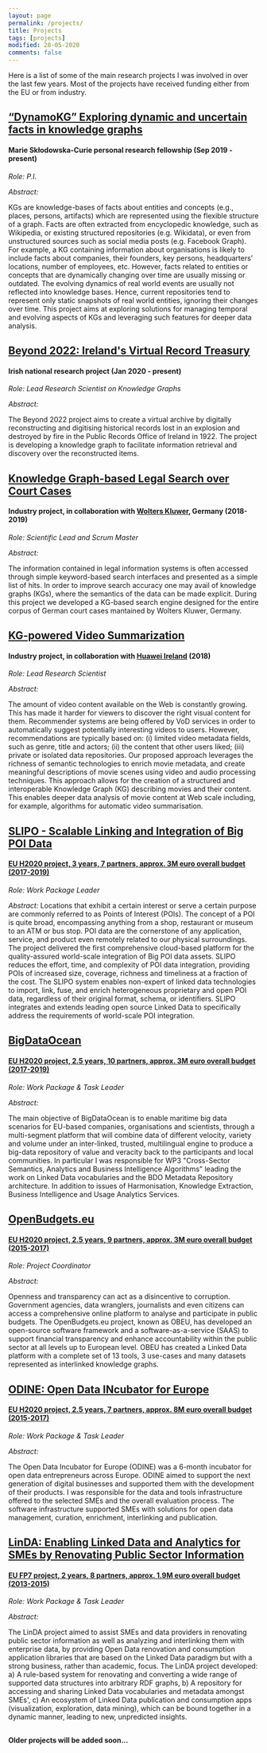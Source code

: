 ```yaml
---
layout: page
permalink: /projects/
title: Projects
tags: [projects]
modified: 28-05-2020
comments: false
---
```


<!--- To add a sidebar uncomment the following and add it in the previous "block":
sidebar:
  nav: sidebar-research
-->
<!---
	Details about sidebar info is provided inside _data/navigation.yml file
-->

Here is a list of some of the main research projects I was involved in over the last few years. Most of the projects have received funding either from the EU or from industry.

## [<u>“DynamoKG” Exploring dynamic and uncertain facts in knowledge graphs</u>](https://edge-research.eu/fellows/fabrizio-orlandi/)
#### Marie Skłodowska-Curie personal research fellowship (Sep 2019 - present)

*Role: P.I.*

*Abstract:*

KGs are knowledge-bases of facts about entities and concepts (e.g., places, persons, artifacts) which are represented using the flexible structure of a graph. Facts are often extracted from encyclopedic knowledge, such as Wikipedia, or existing structured repositories (e.g. Wikidata), or even from unstructured sources such as social media posts (e.g. Facebook Graph). For example, a KG containing information about organisations is likely to include facts about companies, their founders, key persons, headquarters’ locations, number of employees, etc. However, facts related to entities or concepts that are dynamically changing over time are usually missing or outdated. The evolving dynamics of real world events are usually not reflected into knowledge bases. Hence, current repositories tend to represent only static snapshots of real world entities, ignoring their changes over time.
This project aims at exploring solutions for managing temporal and evolving aspects of KGs and leveraging such features for deeper data analysis.


## [<u>Beyond 2022: Ireland's Virtual Record Treasury</u>](https://beyond2022.ie/)
#### Irish national research project (Jan 2020 - present)  

*Role: Lead Research Scientist on Knowledge Graphs*

*Abstract:*

The Beyond 2022 project aims to create a virtual archive by digitally reconstructing and digitising historical records lost in an explosion and destroyed by fire in the Public Records Office of Ireland in 1922. The project is developing a knowledge graph to facilitate information retrieval and discovery over the reconstructed items. 


## [<u>Knowledge Graph-based Legal Search over Court Cases</u>](http://fabriziorlandi.net/pdf/2020/ESWC2020_Industry_WKDLegal.pdf)
#### Industry project, in collaboration with [Wolters Kluwer](https://wolterskluwer.com/), Germany (2018-2019)

*Role: Scientific Lead and Scrum Master*

*Abstract:*

The information contained in legal information systems is
often accessed through simple keyword-based search interfaces and presented as a
simple list of hits. In order to improve search accuracy one may avail
of knowledge graphs (KGs), where the semantics of the data can be made explicit. During this project we developed a KG-based search engine
designed for the entire corpus of German court cases mantained by Wolters Kluwer, Germany.

## [<u>KG-powered Video Summarization</u>](https://doi.org/10.1109/SITIS.2018.00098)
#### Industry project, in collaboration with [Huawei Ireland](https://www.adaptcentre.ie/news/huawei-and-adapt-centre-launch-research-and-development-collaboration-to-tr) (2018)

*Role: Lead Research Scientist*

*Abstract:*

The amount of video content available on the Web is constantly growing. This has made it harder for viewers to discover the right visual content for them. Recommender systems are being offered by VoD services in order to automatically suggest potentially interesting videos to users. However, recommendations are typically based on: (i) limited video metadata fields, such as genre, title and actors; (ii) the content that other users liked; (iii) private or isolated data repositories. Our proposed approach leverages the richness of semantic technologies to enrich movie metadata, and create meaningful descriptions of movie scenes using video and audio processing techniques. This approach allows for the creation of a structured and interoperable Knowledge Graph (KG) describing movies and their content. This enables deeper data analysis of movie content at Web scale including, for example, algorithms for automatic video summarisation.

## [<u>SLIPO - Scalable Linking and Integration of Big POI Data</u>](http://slipo.eu/)
#### [EU H2020 project, 3 years, 7 partners, approx. 3M euro overall budget (2017-2019)](https://cordis.europa.eu/project/id/731581) 

*Role: Work Package Leader*

*Abstract:*
Locations that exhibit a certain interest or serve a certain purpose are commonly referred to as Points of Interest (POIs). The concept of a POI is quite broad, encompassing anything from a shop, restaurant or museum to an ATM or bus stop. POI data are the cornerstone of any application, service, and product even remotely related to our physical surroundings. The project delivered the first comprehensive cloud-based platform for the quality-assured world-scale integration of Big POI data assets. SLIPO reduces the effort, time, and complexity of POI data integration, providing POIs of increased size, coverage, richness and timeliness at a fraction of the cost. The SLIPO system enables non-expert of linked data technologies to import, link, fuse, and enrich heterogeneous proprietary and open POI data, regardless of their original format, schema, or identifiers. SLIPO integrates and extends leading open source Linked Data to specifically address the requirements of world-scale POI integration.


## [<u>BigDataOcean</u>](http://www.bigdataocean.eu/)
#### [EU H2020 project, 2.5 years, 10 partners, approx. 3M euro overall budget (2017-2019)](https://cordis.europa.eu/project/id/732310) 

*Role: Work Package & Task Leader*

*Abstract:*

The main objective of BigDataOcean is to enable maritime big data scenarios for EU-based companies, organisations and scientists, through a multi-segment platform that will combine data of different velocity, variety and volume under an inter-linked, trusted, multilingual engine to produce a big-data repository of value and veracity back to the participants and local communities. In particular I was responsible for WP3 "Cross-Sector Semantics, Analytics and Business Intelligence Algorithms" leading the work on Linked Data vocabularies and the BDO Metadata Repository architecture. In addition to issues of Harmonisation, Knowledge Extraction, Business Intelligence and Usage Analytics Services.

## [<u>OpenBudgets.eu</u>](http://openbudgets.eu/)
#### [EU H2020 project, 2.5 years, 9 partners, approx. 3M euro overall budget (2015-2017)](https://cordis.europa.eu/article/id/222405-new-online-platform-to-make-public-budgets-more-transparent) 

*Role: Project Coordinator*

*Abstract:*

Openness and transparency can act as a disincentive to corruption. Government agencies, data wranglers, journalists and even citizens can access a comprehensive online platform to analyse and participate in public budgets. The OpenBudgets.eu project, known as OBEU, has developed an open-source software framework and a software-as-a-service (SAAS) to support financial transparency and enhance accountability within the public sector at all levels up to European level. OBEU has created a Linked Data platform with a complete set of 13 tools, 3 use-cases and many datasets represented as interlinked knowledge graphs.


## [<u>ODINE: Open Data INcubator for Europe</u>](https://opendataincubator.eu/)
#### [EU H2020 project, 2.5 years, 7 partners, approx. 8M euro overall budget (2015-2017)](https://cordis.europa.eu/project/id/644683)

*Role: Work Package & Task Leader*

*Abstract:*

The Open Data Incubator for Europe (ODINE) was a 6-month incubator for open data entrepreneurs across Europe. ODINE aimed to support the next generation of digital businesses and supported them with the development of their products. I was responsible for the data and tools infrastructure offered to the selected SMEs and the overall evaluation process. The software infrastructure supported SMEs with solutions for open data management, curation, enrichment, interlinking and publication.


## [<u>LinDA: Enabling Linked Data and Analytics for SMEs by Renovating Public Sector Information</u>](http://linda-project.eu/)
#### [EU FP7 project, 2 years, 8 partners, approx. 1.9M euro overall budget (2013-2015)](https://cordis.europa.eu/project/id/610565)

*Role: Work Package & Task Leader*

*Abstract:*

The LinDA project aimed to assist SMEs and data providers in renovating public sector information as well as analyzing and interlinking them with enterprise data, by providing Open Data renovation and consumption application libraries that are based on the Linked Data paradigm but with a strong business, rather than academic, focus. The LinDA project developed: a) A rule-based system for renovating and converting a wide range of supported data structures into arbitrary RDF graphs, b) A repository for accessing and sharing Linked Data vocabularies and metadata amongst SMEs', c) An ecosystem of Linked Data publication and consumption apps (visualization, exploration, data mining), which can be bound together in a dynamic manner, leading to new, unpredicted insights. 



##
#### Older projects will be added soon...
